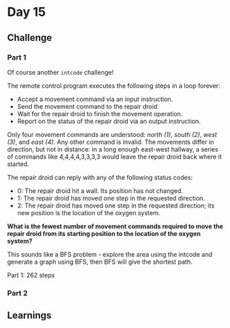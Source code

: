 # Day 15

## Challenge

### Part 1

Of course another `intcode` challenge!

The remote control program executes the following steps in a loop forever:

- Accept a movement command via an input instruction.
- Send the movement command to the repair droid.
- Wait for the repair droid to finish the movement operation.
- Report on the status of the repair droid via an output instruction.

Only four movement commands are understood: _north (1)_, _south (2)_, _west (3)_, and _east (4)_. Any other command is invalid. The movements differ in direction, but not in distance: in a long enough east-west hallway, a series of commands like 4,4,4,4,3,3,3,3 would leave the repair droid back where it started.

The repair droid can reply with any of the following status codes:

- 0: The repair droid hit a wall. Its position has not changed.
- 1: The repair droid has moved one step in the requested direction.
- 2: The repair droid has moved one step in the requested direction; its new position is the location of the oxygen system.


**What is the fewest number of movement commands required to move the repair droid from its starting position to the location of the oxygen system?**

This sounds like a BFS problem - explore the area using the intcode and generate a graph using BFS, then BFS will give the shortest path.

Part 1: 262 steps

### Part 2

## Learnings
